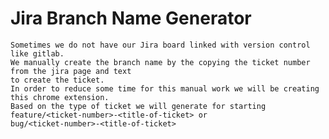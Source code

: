 # Jira Branch Name Generator

    Sometimes we do not have our Jira board linked with version control like gitlab.
    We manually create the branch name by the copying the ticket number from the jira page and text
    to create the ticket.
    In order to reduce some time for this manual work we will be creating this chrome extension.
    Based on the type of ticket we will generate for starting feature/<ticket-number>-<title-of-ticket> or
    bug/<ticket-number>-<title-of-ticket>
